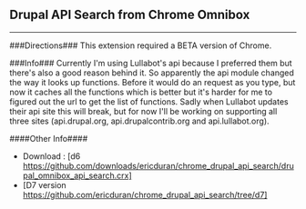 ## Drupal API Search from Chrome Omnibox ##
- - -
###Directions###
This extension required a BETA version of Chrome.

###Info###
Currently I'm using Lullabot's api because I preferred them but there's also a good reason behind it. So apparently the api module changed the way it looks up functions.
Before it would do an request as you type, but now it caches all the functions which is better but it's harder for me to figured out the url to get the list of functions.
Sadly when Lullabot updates their api site this will break, but for now I'll be working on supporting all three sites (api.drupal.org, api.drupalcontrib.org and api.lullabot.org).

####Other Info####
- Download : [d6 https://github.com/downloads/ericduran/chrome_drupal_api_search/drupal_omnibox_api_search.crx]
- [D7 version https://github.com/ericduran/chrome_drupal_api_search/tree/d7]

